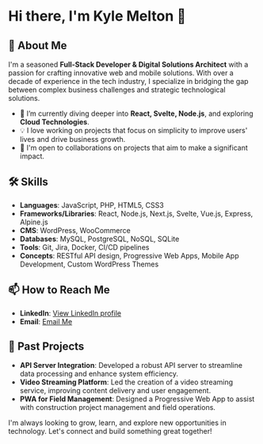 # Hi there, I'm Kyle Melton 👋

## 🚀 About Me
I'm a seasoned **Full-Stack Developer & Digital Solutions Architect** with a passion for crafting innovative web and mobile solutions. With over a decade of experience in the tech industry, I specialize in bridging the gap between complex business challenges and strategic technological solutions.

- 🌱 I’m currently diving deeper into **React, Svelte, Node.js**, and exploring **Cloud Technologies**.
- 💡 I love working on projects that focus on simplicity to improve users' lives and drive business growth.
- 🤝 I'm open to collaborations on projects that aim to make a significant impact.

## 🛠 Skills
- **Languages**: JavaScript, PHP, HTML5, CSS3
- **Frameworks/Libraries**: React, Node.js, Next.js, Svelte, Vue.js, Express, Alpine.js
- **CMS**: WordPress, WooCommerce
- **Databases**: MySQL, PostgreSQL, NoSQL, SQLite
- **Tools**: Git, Jira, Docker, CI/CD pipelines
- **Concepts**: RESTful API design, Progressive Web Apps, Mobile App Development, Custom WordPress Themes

## 📫 How to Reach Me
- **LinkedIn**: [View LinkedIn profile](https://www.linkedin.com/in/kylenmelton/)
- **Email**: [Email Me](mailto:kyle@meltonstudios.com)

## 💼 Past Projects
- **API Server Integration**: Developed a robust API server to streamline data processing and enhance system efficiency.
- **Video Streaming Platform**: Led the creation of a video streaming service, improving content delivery and user engagement.
- **PWA for Field Management**: Designed a Progressive Web App to assist with construction project management and field operations.

I'm always looking to grow, learn, and explore new opportunities in technology. Let's connect and build something great together!

